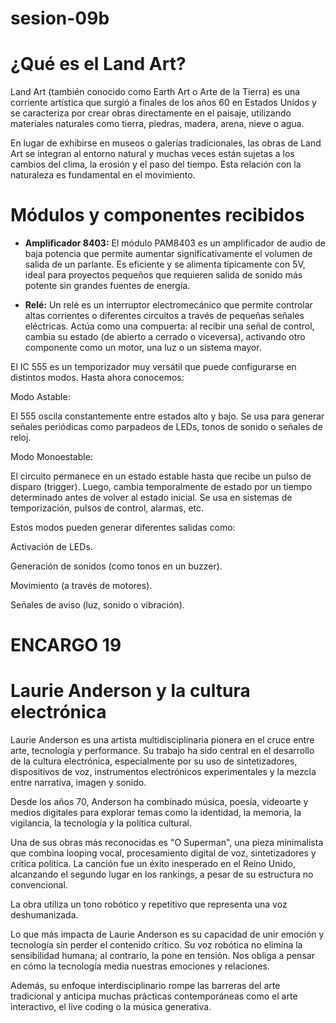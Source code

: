 # sesion-09b

# ¿Qué es el Land Art?

Land Art (también conocido como Earth Art o Arte de la Tierra) es una corriente artística que surgió a finales de los años 60 en Estados Unidos y se caracteriza por crear obras directamente en el paisaje, utilizando materiales naturales como tierra, piedras, madera, arena, nieve o agua.

En lugar de exhibirse en museos o galerías tradicionales, las obras de Land Art se integran al entorno natural y muchas veces están sujetas a los cambios del clima, la erosión y el paso del tiempo. Esta relación con la naturaleza es fundamental en el movimiento.

# Módulos y componentes recibidos

- **Amplificador 8403:**
El módulo PAM8403 es un amplificador de audio de baja potencia que permite aumentar significativamente el volumen de salida de un parlante. Es eficiente y se alimenta típicamente con 5V, ideal para proyectos pequeños que requieren salida de sonido más potente sin grandes fuentes de energía.

- **Relé:**
Un relé es un interruptor electromecánico que permite controlar altas corrientes o diferentes circuitos a través de pequeñas señales eléctricas. Actúa como una compuerta: al recibir una señal de control, cambia su estado (de abierto a cerrado o viceversa), activando otro componente como un motor, una luz o un sistema mayor.


El IC 555 es un temporizador muy versátil que puede configurarse en distintos modos. Hasta ahora conocemos:

Modo Astable:

El 555 oscila constantemente entre estados alto y bajo. Se usa para generar señales periódicas como parpadeos de LEDs, tonos de sonido o señales de reloj.

Modo Monoestable:

El circuito permanece en un estado estable hasta que recibe un pulso de disparo (trigger). Luego, cambia temporalmente de estado por un tiempo determinado antes de volver al estado inicial. Se usa en sistemas de temporización, pulsos de control, alarmas, etc.

Estos modos pueden generar diferentes salidas como:

Activación de LEDs.

Generación de sonidos (como tonos en un buzzer).

Movimiento (a través de motores).

Señales de aviso (luz, sonido o vibración).

# ENCARGO 19

# Laurie Anderson y la cultura electrónica

Laurie Anderson es una artista multidisciplinaria pionera en el cruce entre arte, tecnología y performance. Su trabajo ha sido central en el desarrollo de la cultura electrónica, especialmente por su uso de sintetizadores, dispositivos de voz, instrumentos electrónicos experimentales y la mezcla entre narrativa, imagen y sonido.

Desde los años 70, Anderson ha combinado música, poesía, videoarte y medios digitales para explorar temas como la identidad, la memoria, la vigilancia, la tecnología y la política cultural.

Una de sus obras más reconocidas es "O Superman", una pieza minimalista que combina looping vocal, procesamiento digital de voz, sintetizadores y crítica política. La canción fue un éxito inesperado en el Reino Unido, alcanzando el segundo lugar en los rankings, a pesar de su estructura no convencional.

La obra utiliza un tono robótico y repetitivo que representa una voz deshumanizada.

Lo que más impacta de Laurie Anderson es su capacidad de unir emoción y tecnología sin perder el contenido crítico. Su voz robótica no elimina la sensibilidad humana; al contrario, la pone en tensión. Nos obliga a pensar en cómo la tecnología media nuestras emociones y relaciones.

Además, su enfoque interdisciplinario rompe las barreras del arte tradicional y anticipa muchas prácticas contemporáneas como el arte interactivo, el live coding o la música generativa.
